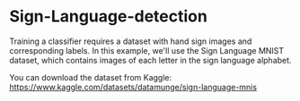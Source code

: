 # Sign-Language-detection

Training a classifier requires a dataset with hand sign images and corresponding labels. In this example, we'll use the Sign Language MNIST dataset, which contains images of each letter in the sign language alphabet.

You can download the dataset from Kaggle: https://www.kaggle.com/datasets/datamunge/sign-language-mnis
